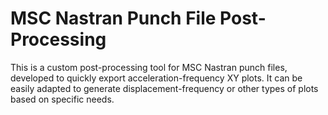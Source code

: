 # MSC Nastran Punch File Post-Processing
This is a custom post-processing tool for MSC Nastran punch files, developed to quickly export acceleration-frequency XY plots. It can be easily adapted to generate displacement-frequency or other types of plots based on specific needs.
